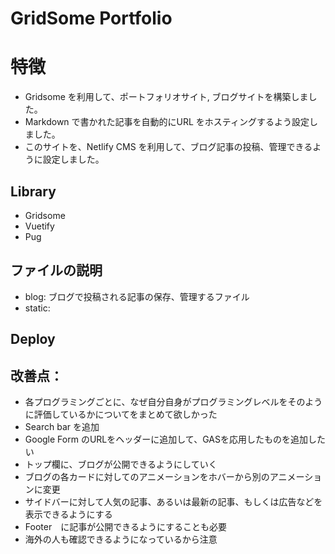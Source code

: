 # GridSome Portfolio 

# 特徴
- Gridsome を利用して、ポートフォリオサイト, ブログサイトを構築しました。
- Markdown で書かれた記事を自動的にURL をホスティングするよう設定しました。
- このサイトを、Netlify CMS を利用して、ブログ記事の投稿、管理できるように設定しました。

## Library 

- Gridsome
- Vuetify 
- Pug 

## ファイルの説明
- blog: ブログで投稿される記事の保存、管理するファイル
- static:  

## Deploy 

## 改善点：
- 各プログラミングごとに、なぜ自分自身がプログラミングレベルをそのように評価しているかについてをまとめて欲しかった
- Search bar を追加
- Google Form のURLをヘッダーに追加して、GASを応用したものを追加したい
- トップ欄に、ブログが公開できるようにしていく
- ブログの各カードに対してのアニメーションをホバーから別のアニメーションに変更
- サイドバーに対して人気の記事、あるいは最新の記事、もしくは広告などを表示できるようにする
- Footer　に記事が公開できるようにすることも必要
- 海外の人も確認できるようになっているから注意